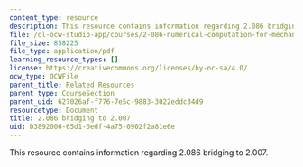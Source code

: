 ```yaml
---
content_type: resource
description: This resource contains information regarding 2.086 bridging to 2.007.
file: /ol-ocw-studio-app/courses/2-086-numerical-computation-for-mechanical-engineers-fall-2012/b389200665d10edf4a750902f2a81e6e_MIT2_086F12_lec_2007bridge.pdf
file_size: 858225
file_type: application/pdf
learning_resource_types: []
license: https://creativecommons.org/licenses/by-nc-sa/4.0/
ocw_type: OCWFile
parent_title: Related Resources
parent_type: CourseSection
parent_uid: 627026af-f776-7e5c-9883-3022eddc34d9
resourcetype: Document
title: 2.086 bridging to 2.007
uid: b3892006-65d1-0edf-4a75-0902f2a81e6e
---
```

This resource contains information regarding 2.086 bridging to 2.007.